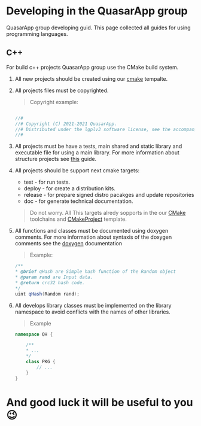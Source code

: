 # Developing in the QuasarApp group

QuasarApp group developing guid. This page collected all guides for using programming languages. 

## C++

For build c++ projects QuasarApp group use the CMake build system.
1. All new projects should be created using our [cmake](https://github.com/QuasarApp/CMakeProject) tempalte. 
2. All projects files must be copyrighted.
    > Copyright example:
    ``` cpp

    //#
    //# Copyright (C) 2021-2021 QuasarApp.
    //# Distributed under the lgplv3 software license, see the accompanying
    //#
    ```
3. All projects must be have a tests, main shared and static library and executable file for using a main library. For more information about structure projects see [this](ProjectStructure.md) guide. 

4. All projects should be support next cmake targets: 
    * test - for run tests.
    * deploy - for create a distribution kits.
    * release - for prepare signed distro pacakges and update repositories
    * doc - for generate technical documentation.
    > Do not worry. All This targets alredy sopports in the our [CMake](https://github.com/QuasarApp/CMake) toolchains and [CMakeProject](https://github.com/QuasarApp/CMakeProject) template. 
5. All functions and classes must be documented using doxygen comments. For more information about syntaxis of the doxygen comments see the [doxygen](https://www.doxygen.nl/manual/docblocks.html) documentation
    > Example:
    ``` cpp
    /**
    * @brief qHash are Simple hash function of the Random object
    * @param rand are Input data.
    * @return crc32 hash code.
    */
    uint qHash(Random rand);
    ```
6. All develops library classes must be implemented on the library namespace to avoid conflicts with the names of other libraries.
    > Example 
    ``` cpp
    namespace QH {

        /**
        * ...
        */
        class PKG {
            // ...
        }
    }
    ``` 

# And good luck it will be useful to you 😉 
